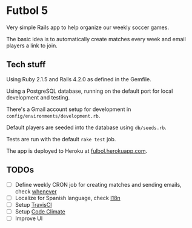 # Futbol 5

Very simple Rails app to help organize our weekly soccer games.

The basic idea is to automatically create matches every week and email players a link to join.


## Tech stuff

Using Ruby 2.1.5 and Rails 4.2.0 as defined in the Gemfile.

Using a PostgreSQL database, running on the default port for local development and testing.

There's a Gmail account setup for development in `config/environments/development.rb`.

Default players are seeded into the database using `db/seeds.rb`.

Tests are run with the default `rake test` job.

The app is deployed to Heroku at [fulbol.herokuapp.com](https://fulbol.herokuapp.com).


## TODOs

- [ ] Define weekly CRON job for creating matches and sending emails, check [whenever](https://github.com/javan/whenever)
- [ ] Localize for Spanish language, check [I18n](http://guides.rubyonrails.org/i18n.html)
- [ ] Setup [TravisCI](https://travis-ci.org/)
- [ ] Setup [Code Climate](https://codeclimate.com)
- [ ] Improve UI

